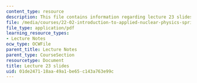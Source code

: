 ```yaml
---
content_type: resource
description: This file contains information regarding lecture 23 slides
file: /media/courses/22-02-introduction-to-applied-nuclear-physics-spring-2012/01de247118aa49a1be65c143a763e99c_MIT22_02S12_lec23.pdf
file_type: application/pdf
learning_resource_types:
- Lecture Notes
ocw_type: OCWFile
parent_title: Lecture Notes
parent_type: CourseSection
resourcetype: Document
title: Lecture 23 slides
uid: 01de2471-18aa-49a1-be65-c143a763e99c
---
```

